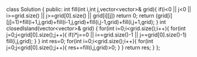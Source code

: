 class Solution {
public:
    int fill(int i,int j,vector<vector<int>>& grid){
        if(i<0 || j<0 || i>=grid.size() || j>=grid[0].size() || grid[i][j]) return 0;
        return (grid[i][j]=1)+fill(i+1,j,grid)+fill(i-1,j,grid)+fill(i,j-1,grid)+fill(i,j+1,grid);
    }
    int closedIsland(vector<vector<int>>& grid) {
        for(int i=0;i<grid.size();i++){
            for(int j=0;j<grid[0].size();j++){
                if(i*j==0 || i==grid.size()-1 || j==grid[0].size()-1)
                    fill(i,j,grid);
            }
        }
        int res=0;
        for(int i=0;i<grid.size();i++){
            for(int j=0;j<grid[0].size();j++){
                res+=fill(i,j,grid)>0;
            }
        }
        return res;
    }
};